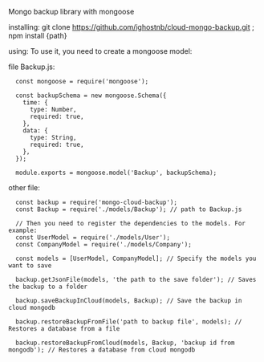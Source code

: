 Mongo backup library with mongoose

installing: 
  git clone https://github.com/ighostnb/cloud-mongo-backup.git ;
  npm install {path}
  
using:
  To use it, you need to create a mongoose model:
    
file Backup.js: 
    
      const mongoose = require('mongoose');

      const backupSchema = new mongoose.Schema({
        time: {
          type: Number,
          required: true,
        },
        data: {
          type: String,
          required: true,
        },
      });

      module.exports = mongoose.model('Backup', backupSchema);

other file: 
      
      const backup = require('mongo-cloud-backup');
      const Backup = require('./models/Backup'); // path to Backup.js
      
      // Then you need to register the dependencies to the models. For example:
      const UserModel = require('./models/User');
      const CompanyModel = require('./models/Company');
      
      const models = [UserModel, CompanyModel]; // Specify the models you want to save
      
      backup.getJsonFile(models, 'the path to the save folder'); // Saves the backup to a folder
      
      backup.saveBackupInCloud(models, Backup); // Save the backup in cloud mongodb
      
      backup.restoreBackupFromFile('path to backup file', models); // Restores a database from a file
      
      backup.restoreBackupFromCloud(models, Backup, 'backup id from mongodb'); // Restores a database from cloud mongodb
      
  
